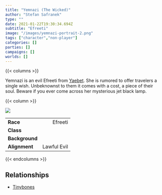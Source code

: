 ```yaml
---
title: "Yemnazi (The Wicked)"
author: "Stefan Safranek"
type: ""
date: 2021-01-22T19:30:34.694Z
subtitle: "Efreeti"
image: "/images/yemnazi-portrait-2.png"
tags: ["character","non-player"]
categories: []
parties: []
campaigns: []
worlds: []
---
```


{{< columns >}}

Yemnazi is an evil Efreeti from [Yaebet](/places/yaebet). She is rumored to offer travelers a single wish. Unbeknownst to them it comes with a cost, a piece of their soul. Beware if you ever come across her mysterious jet black lamp.

{{< column >}}

<div class="description-table">

<img src="/images/yemnazi-1.jpg" class="portrait">

|                   |             |
| ----------------- | -----------:|
| <b>Race</b>       | Efreeti     |
| <b>Class</b>      |             |
| <b>Background</b> |             |
| <b>Alignment</b>  | Lawful Evil |

</div>

{{< endcolumns >}}


## Relationships

 - [Tinybones](/characters/tinybones)
